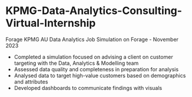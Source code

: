# KPMG-Data-Analytics-Consulting-Virtual-Internship
Forage
KPMG AU Data Analytics Job Simulation on Forage - November 2023

 * Completed a simulation focused on advising a client on customer targeting
   with the Data, Analytics & Modelling team
 * Assessed data quality and completeness in preparation for analysis
 * Analysed data to target high-value customers based on demographics and
   attributes
 * Developed dashboards to communicate findings with visuals
